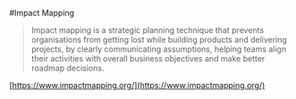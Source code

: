 #Impact Mapping

> Impact mapping is a strategic planning technique that prevents organisations from getting lost while building products and delivering projects, by clearly communicating assumptions, helping teams align their activities with overall business objectives and make better roadmap decisions.

[https://www.impactmapping.org/](https://www.impactmapping.org/)
